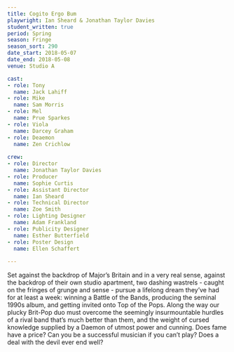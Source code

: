 ```yaml
---
title: Cogito Ergo Bum
playwright: Ian Sheard & Jonathan Taylor Davies
student_written: true
period: Spring
season: Fringe
season_sort: 290
date_start: 2018-05-07
date_end: 2018-05-08
venue: Studio A

cast:
- role: Tony
  name: Jack Lahiff
- role: Mike
  name: Sam Morris
- role: Mel
  name: Prue Sparkes
- role: Viola
  name: Darcey Graham
- role: Deaemon
  name: Zen Crichlow
  
crew:
- role: Director
  name: Jonathan Taylor Davies
- role: Producer
  name: Sophie Curtis
- role: Assistant Director
  name: Ian Sheard 
- role: Technical Director
  name: Zoe Smith
- role: Lighting Designer
  name: Adam Frankland
- role: Publicity Designer
  name: Esther Butterfield
- role: Poster Design
  name: Ellen Schaffert
  
---
```


Set against the backdrop of Major’s Britain and in a very real sense, against the backdrop of their own studio apartment, two dashing wastrels - caught on the fringes of grunge and sense - pursue a lifelong dream they’ve had for at least a week: winning a Battle of the Bands, producing the seminal 1990s album, and getting invited onto Top of the Pops. Along the way our plucky Brit-Pop duo must overcome the seemingly insurmountable hurdles of a rival band that’s much better than them, and the weight of cursed knowledge supplied by a Daemon of utmost power and cunning. Does fame have a price? Can you be a successful musician if you can’t play? Does a deal with the devil ever end well?
